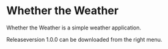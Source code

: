 # Whether the Weather

Whether the Weather is a simple weather application.

Releaseversion 1.0.0 can be downloaded from the right menu.
